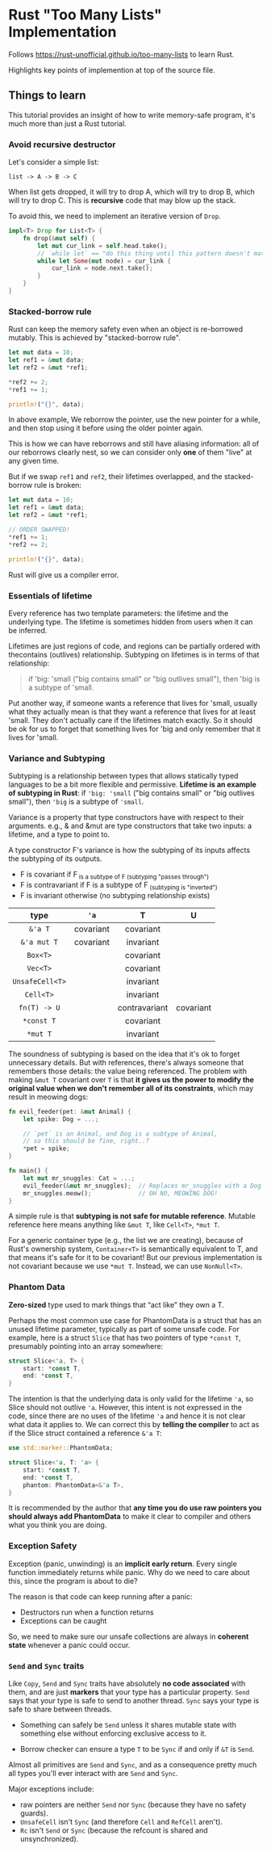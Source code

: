 # Rust "Too Many Lists" Implementation

Follows https://rust-unofficial.github.io/too-many-lists to learn Rust.

Highlights key points of implemention at top of the source file.


## Things to learn

This tutorial provides an insight of how to write memory-safe program, it's much more than just a Rust tutorial.

### Avoid recursive destructor

Let's consider a simple list:

```text
list -> A -> B -> C
```

When list gets dropped, it will try to drop A, which will try to drop B, which will try to drop C. This is __recursive__ code that may blow up the stack.

To avoid this, we need to implement an iterative version of `Drop`.

```rust
impl<T> Drop for List<T> {
    fn drop(&mut self) {
        let mut cur_link = self.head.take();
        // `while let` == "do this thing until this pattern doesn't match"
        while let Some(mut node) = cur_link {
            cur_link = node.next.take();
        }
    }
}
```

### Stacked-borrow rule

Rust can keep the memory safety even when an object is re-borrowed mutably. This is achieved by "stacked-borrow rule".

```rust
let mut data = 10;
let ref1 = &mut data;
let ref2 = &mut *ref1;

*ref2 += 2;
*ref1 += 1;

println!("{}", data);
```

In above example, We reborrow the pointer, use the new pointer for a while, and then stop using it before using the older pointer again.

This is how we can have reborrows and still have aliasing information: all of our reborrows clearly nest, so we can consider only __one__ of them "live" at any given time.

But if we swap `ref1` and `ref2`, their lifetimes overlapped, and the stacked-borrow rule is broken:

```rust
let mut data = 10;
let ref1 = &mut data;
let ref2 = &mut *ref1;

// ORDER SWAPPED!
*ref1 += 1;
*ref2 += 2;

println!("{}", data);
```

Rust will give us a compiler error.


### Essentials of lifetime

Every reference has two template parameters: the lifetime and the underlying type. The lifetime is sometimes hidden from users when it can be inferred.

Lifetimes are just regions of code, and regions can be partially ordered with thecontains (outlives) relationship. Subtyping on lifetimes is in terms of that relationship:

> if 'big: 'small ("big contains small" or "big outlives small"), then 'big is a subtype of 'small.

Put another way, if someone wants a reference that lives for 'small, usually what they actually mean is that they want a reference that lives for at least 'small. They don't actually care if the lifetimes match exactly. So it should be ok for us to forget that something lives for 'big and only remember that it lives for 'small.

### Variance and Subtyping

Subtyping is a relationship between types that allows statically typed languages to be a bit more flexible and permissive. __Lifetime is an example of subtyping in Rust__: if `'big: 'small` ("big contains small" or "big outlives small"), then `'big` is a subtype of `'small`.

Variance is a property that type constructors have with respect to their arguments. e.g., & and &mut are type constructors that take two inputs: a lifetime, and a type to point to.

A type constructor F's variance is how the subtyping of its inputs affects the subtyping of its outputs.

- F is covariant if F<Sub> is a subtype of F<Super> (subtyping "passes through")
- F is contravariant if F<Super> is a subtype of F<Sub> (subtyping is "inverted")
- F is invariant otherwise (no subtyping relationship exists)

| type | `'a` | T | U |
| :-: | :-: | :-: | :-: |
| `&'a T`| covariant | covariant | |
| `&'a mut T`| covariant | invariant | |
| `Box<T>` |  | covariant | |
| `Vec<T>` |  | covariant | |
| `UnsafeCell<T>` | | invariant | |
| `Cell<T>` | | invariant | |
| `fn(T) -> U` | | contravariant | covariant |
| `*const T` | | covariant | |
| `*mut T` | | invariant | |

The soundness of subtyping is based on the idea that it's ok to forget unnecessary details. But with references, there's always someone that remembers those details: the value being referenced. The problem with making `&mut T` covariant over `T` is that __it gives us the power to modify the original value when we don't remember all of its constraints__, which may result in meowing dogs:

```Rust
fn evil_feeder(pet: &mut Animal) {
    let spike: Dog = ...;

    // `pet` is an Animal, and Dog is a subtype of Animal,
    // so this should be fine, right..?
    *pet = spike;
}

fn main() {
    let mut mr_snuggles: Cat = ...;
    evil_feeder(&mut mr_snuggles);  // Replaces mr_snuggles with a Dog
    mr_snuggles.meow();             // OH NO, MEOWING DOG!
}
```

A simple rule is that __subtyping is not safe for mutable reference__. Mutable reference here means anything like `&mut T`, like `Cell<T>`, `*mut T`.

For a generic container type (e.g., the list we are creating), because of Rust's ownership system, `Container<T>` is semantically equivalent to T, and that means it's safe for it to be covariant! But our previous implementation is not covariant because we use `*mut T`. Instead, we can use `NonNull<T>`.


### Phantom Data

__Zero-sized__ type used to mark things that “act like” they own a T.

Perhaps the most common use case for PhantomData is a struct that has an unused lifetime parameter, typically as part of some unsafe code. For example, here is a struct `Slice` that has two pointers of type `*const T`, presumably pointing into an array somewhere:

```rust
struct Slice<'a, T> {
    start: *const T,
    end: *const T,
}
```

The intention is that the underlying data is only valid for the lifetime `'a`, so Slice should not outlive `'a`. However, this intent is not expressed in the code, since there are no uses of the lifetime `'a` and hence it is not clear what data it applies to. We can correct this by __telling the compiler__ to act as if the Slice struct contained a reference `&'a T`:

```rust
use std::marker::PhantomData;

struct Slice<'a, T: 'a> {
    start: *const T,
    end: *const T,
    phantom: PhantomData<&'a T>,
}
```

It is recommended by the author that __any time you do use raw pointers you should always add PhantomData__ to make it clear to compiler and others what you think you are doing.

### Exception Safety

Exception (panic, unwinding) is an __implicit early return__. Every single function immediately returns while panic. Why do we need to care about this, since the program is about to die?

The reason is that code can keep running after a panic:

- Destructors run when a function returns
- Exceptions can be caught

So, we need to make sure our unsafe collections are always in __coherent state__ whenever a panic could occur.

### `Send` and `Sync` traits

Like `Copy`, `Send` and `Sync` traits have absolutely __no code associated__ with them, and are just __markers__ that your type has a particular property. `Send` says that your type is safe to send to another thread. `Sync` says your type is safe to share between threads.

- Something can safely be `Send` unless it shares mutable state with something else without enforcing exclusive access to it.

- Borrow checker can ensure a type `T` to be `Sync` if and only if `&T` is `Send`.

Almost all primitives are `Send` and `Sync`, and as a consequence pretty much all types you'll ever interact with are `Send` and `Sync`.

Major exceptions include:

- raw pointers are neither `Send` nor `Sync` (because they have no safety guards).
- `UnsafeCell` isn't `Sync` (and therefore `Cell` and `RefCell` aren't).
- `Rc` isn't `Send` or `Sync` (because the refcount is shared and unsynchronized).

